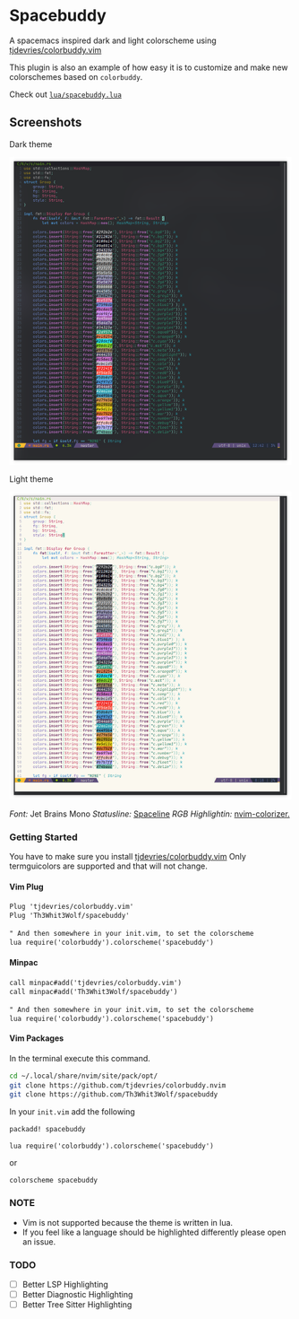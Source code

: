 # Spacebuddy

A spacemacs inspired dark and light colorscheme using [tjdevries/colorbuddy.vim](https://github.com/tjdevries/colorbuddy.vim)

This plugin is also an example of how easy it is to customize and make new colorschemes based on `colorbuddy`.

Check out [`lua/spacebuddy.lua`](lua/spacebuddy.lua)

## Screenshots

Dark theme

![dark theme](assets/dark.png)

Light theme

![light theme](assets/light.png)

*Font:* Jet Brains Mono
*Statusline:* [Spaceline](https://github.com/glepnir/spaceline.vim)
*RGB Highlightin:* [nvim-colorizer.](https://github.com/norcalli/nvim-colorizer.lua)

### Getting Started

You have to make sure you install [tjdevries/colorbuddy.vim](https://github.com/tjdevries/colorbuddy.vim) Only termguicolors are supported and that will not change.

#### Vim Plug

```vim
Plug 'tjdevries/colorbuddy.vim'
Plug 'Th3Whit3Wolf/spacebuddy'

" And then somewhere in your init.vim, to set the colorscheme
lua require('colorbuddy').colorscheme('spacebuddy')
```

#### Minpac

```vim
call minpac#add('tjdevries/colorbuddy.vim')
call minpac#add('Th3Whit3Wolf/spacebuddy')

" And then somewhere in your init.vim, to set the colorscheme
lua require('colorbuddy').colorscheme('spacebuddy')
```

#### Vim Packages

In the terminal execute this command.

```sh
cd ~/.local/share/nvim/site/pack/opt/
git clone https://github.com/tjdevries/colorbuddy.nvim
git clone https://github.com/Th3Whit3Wolf/spacebuddy
```

In your `init.vim` add the following

```vim
packadd! spacebuddy
```

```vim
lua require('colorbuddy').colorscheme('spacebuddy')
```

or

```vim
colorscheme spacebuddy
```

### NOTE

- Vim is not supported because the theme is written in lua.
- If you feel like a language should be highlighted differently please open an issue.

### TODO

- [ ] Better LSP Highlighting
- [ ] Better Diagnostic Highlighting
- [ ] Better Tree Sitter Highlighting
